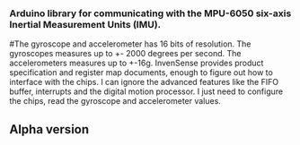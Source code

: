 ### Arduino library for communicating with the MPU-6050 six-axis Inertial Measurement Units (IMU).

#The gyroscope and accelerometer has 16 bits of resolution. The gyroscopes measures up to +- 2000 degrees per second. The accelerometers measures up to +-16g.
InvenSense provides product specification and register map documents, enough to figure out how to interface with the chips. I can ignore the  advanced features like the FIFO buffer, interrupts and the digital motion processor. I just need to configure the chips, read the gyroscope and accelerometer values.

##                               Alpha version
